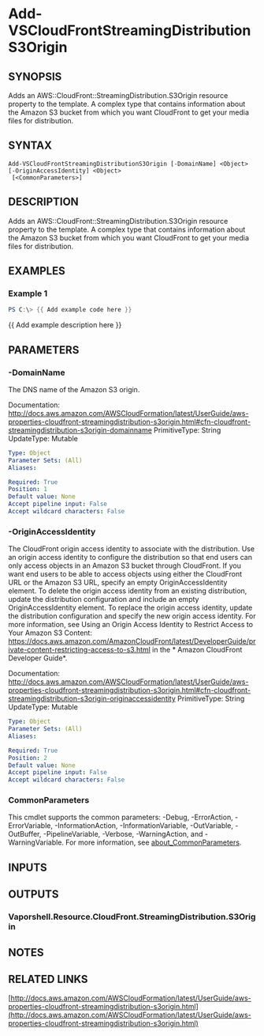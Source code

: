 # Add-VSCloudFrontStreamingDistributionS3Origin

## SYNOPSIS
Adds an AWS::CloudFront::StreamingDistribution.S3Origin resource property to the template.
A complex type that contains information about the Amazon S3 bucket from which you want CloudFront to get your media files for distribution.

## SYNTAX

```
Add-VSCloudFrontStreamingDistributionS3Origin [-DomainName] <Object> [-OriginAccessIdentity] <Object>
 [<CommonParameters>]
```

## DESCRIPTION
Adds an AWS::CloudFront::StreamingDistribution.S3Origin resource property to the template.
A complex type that contains information about the Amazon S3 bucket from which you want CloudFront to get your media files for distribution.

## EXAMPLES

### Example 1
```powershell
PS C:\> {{ Add example code here }}
```

{{ Add example description here }}

## PARAMETERS

### -DomainName
The DNS name of the Amazon S3 origin.

Documentation: http://docs.aws.amazon.com/AWSCloudFormation/latest/UserGuide/aws-properties-cloudfront-streamingdistribution-s3origin.html#cfn-cloudfront-streamingdistribution-s3origin-domainname
PrimitiveType: String
UpdateType: Mutable

```yaml
Type: Object
Parameter Sets: (All)
Aliases:

Required: True
Position: 1
Default value: None
Accept pipeline input: False
Accept wildcard characters: False
```

### -OriginAccessIdentity
The CloudFront origin access identity to associate with the distribution.
Use an origin access identity to configure the distribution so that end users can only access objects in an Amazon S3 bucket through CloudFront.
If you want end users to be able to access objects using either the CloudFront URL or the Amazon S3 URL, specify an empty OriginAccessIdentity element.
To delete the origin access identity from an existing distribution, update the distribution configuration and include an empty OriginAccessIdentity element.
To replace the origin access identity, update the distribution configuration and specify the new origin access identity.
For more information, see Using an Origin Access Identity to Restrict Access to Your Amazon S3 Content: https://docs.aws.amazon.com/AmazonCloudFront/latest/DeveloperGuide/private-content-restricting-access-to-s3.html in the * Amazon CloudFront Developer Guide*.

Documentation: http://docs.aws.amazon.com/AWSCloudFormation/latest/UserGuide/aws-properties-cloudfront-streamingdistribution-s3origin.html#cfn-cloudfront-streamingdistribution-s3origin-originaccessidentity
PrimitiveType: String
UpdateType: Mutable

```yaml
Type: Object
Parameter Sets: (All)
Aliases:

Required: True
Position: 2
Default value: None
Accept pipeline input: False
Accept wildcard characters: False
```

### CommonParameters
This cmdlet supports the common parameters: -Debug, -ErrorAction, -ErrorVariable, -InformationAction, -InformationVariable, -OutVariable, -OutBuffer, -PipelineVariable, -Verbose, -WarningAction, and -WarningVariable. For more information, see [about_CommonParameters](http://go.microsoft.com/fwlink/?LinkID=113216).

## INPUTS

## OUTPUTS

### Vaporshell.Resource.CloudFront.StreamingDistribution.S3Origin
## NOTES

## RELATED LINKS

[http://docs.aws.amazon.com/AWSCloudFormation/latest/UserGuide/aws-properties-cloudfront-streamingdistribution-s3origin.html](http://docs.aws.amazon.com/AWSCloudFormation/latest/UserGuide/aws-properties-cloudfront-streamingdistribution-s3origin.html)

